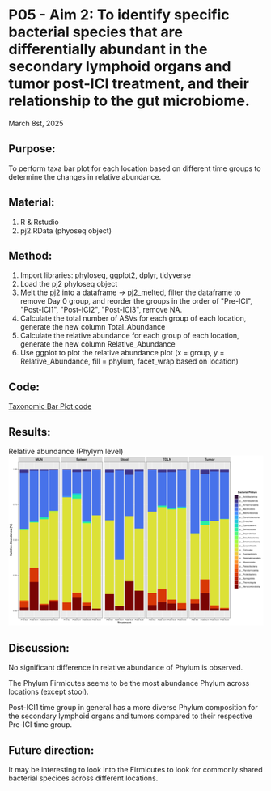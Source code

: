 # P05 - Aim 2: To identify specific bacterial species that are differentially abundant in the secondary lymphoid organs and tumor post-ICI treatment, and their relationship to the gut microbiome.

March 8st, 2025

## Purpose:
To perform taxa bar plot for each location based on different time groups to determine the changes in relative abundance. 

## Material: 
1. R & Rstudio
2. pj2.RData (phyoseq object)

## Method:
1. Import libraries: phyloseq, ggplot2, dplyr, tidyverse
2. Load the pj2 phyloseq object
3. Melt the pj2 into a dataframe -> pj2_melted, filter the dataframe to remove Day 0 group, and reorder the groups in the order of "Pre-ICI", "Post-ICI1", "Post-ICI2", "Post-ICI3", remove NA.
4. Calculate the total number of ASVs for each group of each location, generate the new column Total_Abundance
5. Calculate the relative abundance for each group of each location, generate the new column Relative_Abundance
6. Use ggplot to plot the relative abundance plot (x = group, y = Relative_Abundance, fill = phylum, facet_wrap based on location)

## Code: 
[Taxonomic Bar Plot code](../R_codes/Taxonomic_Bar_Plot_FINAL.R) 
   
## Results: 
Relative abundance (Phylym level) 
![Taxa Bar.png](../Taxa_Bar.png)


## Discussion:
No significant difference in relative abundance of Phylum is observed. 

The Phylum Firmicutes seems to be the most abundance Phylum across locations (except stool). 

Post-ICI1 time group in general has a more diverse Phylum composition for the secondary lymphoid organs and tumors compared to their respective Pre-ICI time group. 

## Future direction:
It may be interesting to look into the Firmicutes to look for commonly shared bacterial specices across different locations. 

